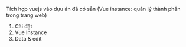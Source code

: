 Tích hợp vuejs vào dựu án đã có sẵn (Vue instance: quản lý thành phần trong trang web)
1. Cài đặt
2. Vue Instance
3. Data & edit